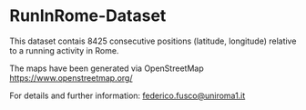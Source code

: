 # RunInRome-Dataset

This dataset contais 8425 consecutive positions (latitude, longitude) relative to a running activity in Rome.

The maps have been generated via OpenStreetMap https://www.openstreetmap.org/

For details and further information: federico.fusco@uniroma1.it
